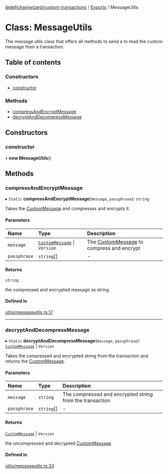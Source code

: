 [@defichainwizard/custom-transactions](../README.md) / [Exports](../modules.md) / MessageUtils

# Class: MessageUtils

The message utils class that offers all methods to send a
to read the custom message from a transaction.

## Table of contents

### Constructors

- [constructor](MessageUtils.md#constructor)

### Methods

- [compressAndEncryptMessage](MessageUtils.md#compressandencryptmessage)
- [decryptAndDecompressMessage](MessageUtils.md#decryptanddecompressmessage)

## Constructors

### constructor

• **new MessageUtils**()

## Methods

### compressAndEncryptMessage

▸ `Static` **compressAndEncryptMessage**(`message`, `passphrase`): `string`

Takes the [CustomMessage](../interfaces/CustomMessage.md) and compresses and encrypts it.

#### Parameters

| Name | Type | Description |
| :------ | :------ | :------ |
| `message` | [`CustomMessage`](../interfaces/CustomMessage.md) \| `Version` | The [CustomMessage](../interfaces/CustomMessage.md) to compress and encrypt |
| `passphrase` | `string`[] | - |

#### Returns

`string`

the compressed and encrypted message as string

#### Defined in

[utils/messageutils.ts:17](https://github.com/DeFiChain-Wizard/custom-transcation-library/blob/d5b063f/src/utils/messageutils.ts#L17)

___

### decryptAndDecompressMessage

▸ `Static` **decryptAndDecompressMessage**(`message`, `passphrase`): [`CustomMessage`](../interfaces/CustomMessage.md) \| `Version`

Takes the compressed and encrypted string from the transaction and returns the [CustomMessage](../interfaces/CustomMessage.md).

#### Parameters

| Name | Type | Description |
| :------ | :------ | :------ |
| `message` | `string` | The compressed and encrypted string from the transaction |
| `passphrase` | `string`[] | - |

#### Returns

[`CustomMessage`](../interfaces/CustomMessage.md) \| `Version`

the uncompressed and decrypted [CustomMessage](../interfaces/CustomMessage.md)

#### Defined in

[utils/messageutils.ts:33](https://github.com/DeFiChain-Wizard/custom-transcation-library/blob/d5b063f/src/utils/messageutils.ts#L33)
